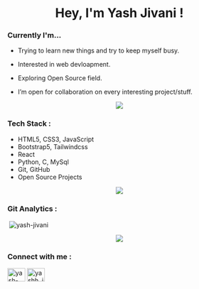 <h1 align="center">Hey, I'm Yash Jivani ! </h1>

###                      Currently I'm...

 - Trying to learn new things and try to keep myself busy.
 
 - Interested in web devloapment.

 - Exploring Open Source field.
 
 - I’m open for collaboration on every interesting project/stuff.

<p  align="center">
<img src="https://user-images.githubusercontent.com/73097560/115834477-dbab4500-a447-11eb-908a-139a6edaec5c.gif"> 
                  
  <br>




### Tech Stack : 
- HTML5, CSS3, JavaScript
- Bootstrap5, Tailwindcss 
- React
- Python, C, MySql
- Git, GitHub
- Open Source Projects

<p  align="center">
<img src="https://user-images.githubusercontent.com/73097560/115834477-dbab4500-a447-11eb-908a-139a6edaec5c.gif"> 
                  
  <br>
<h3> Git Analytics :</h3>

<p>&nbsp;<img align="center" src="https://github-readme-stats.vercel.app/api?username=yash-jivani&show_icons=true&locale=en" alt="yash-jivani" /></p>

<p  align="center">
<img src="https://user-images.githubusercontent.com/73097560/115834477-dbab4500-a447-11eb-908a-139a6edaec5c.gif"> 
  
                  
  <br>
<h3 align="left"> Connect with me :</h3>
<p align="left">
<a href="https://linkedin.com/in/yash-jivani-0245ab214" target="blank"><img align="center" src="https://raw.githubusercontent.com/rahuldkjain/github-profile-readme-generator/master/src/images/icons/Social/linked-in-alt.svg" alt="yash-jivani-0245ab214" height="30" width="40" /></a>
<a href="https://instagram.com/yashh_jivanii__" target="blank"><img align="center" src="https://raw.githubusercontent.com/rahuldkjain/github-profile-readme-generator/master/src/images/icons/Social/instagram.svg" alt="yashh_jivanii__" height="30" width="40" /></a>
</p>
